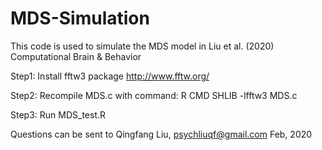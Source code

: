 # MDS-Simulation
This code is used to simulate the MDS model in Liu et al. (2020) Computational Brain &amp; Behavior

Step1: Install fftw3 package
http://www.fftw.org/

Step2: Recompile MDS.c with command: R CMD SHLIB -lfftw3 MDS.c

Step3: Run MDS_test.R

Questions can be sent to Qingfang Liu, psychliuqf@gmail.com
Feb, 2020
